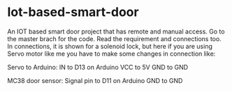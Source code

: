 # Iot-based-smart-door
An IOT based smart door project that has remote and manual access.
Go to the master brach for the code.
Read the requirement and connections too.
In connections, it is shown for a solenoid lock, but here if you are using Servo motor like me you have to make some changes in connection like:

Servo to Arduino:
IN to D13 on Arduino
VCC to 5V
GND to GND

MC38 door sensor:
Signal pin to D11 on Arduino
GND to GND

